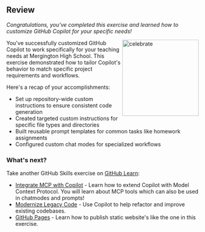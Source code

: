 ## Review

_Congratulations, you've completed this exercise and learned how to customize GitHub Copilot for your specific needs!_

<img src="https://octodex.github.com/images/jetpacktocat.png" alt="celebrate" width=200 align=right>

You've successfully customized GitHub Copilot to work specifically for your teaching needs at Mergington High School. This exercise demonstrated how to tailor Copilot's behavior to match specific project requirements and workflows.

Here's a recap of your accomplishments:

- Set up repository-wide custom instructions to ensure consistent code generation
- Created targeted custom instructions for specific file types and directories
- Built reusable prompt templates for common tasks like homework assignments
- Configured custom chat modes for specialized workflows

### What's next?

Take another GitHub Skills exercise on [GitHub Learn](https://learn.github.com/skills):

- [Integrate MCP with Copilot](https://github.com/skills/integrate-mcp-with-copilot) - Learn how to extend Copilot with Model Context Protocol. You will learn about MCP tools which can also be used in chatmodes and prompts!
- [Modernize Legacy Code](https://github.com/skills/modernize-your-legacy-code-with-github-copilot) - Use Copilot to help refactor and improve existing codebases.
- [GitHub Pages](https://github.com/skills-dev/github-pages) - Learn how to publish static website's like the one in this exercise.

